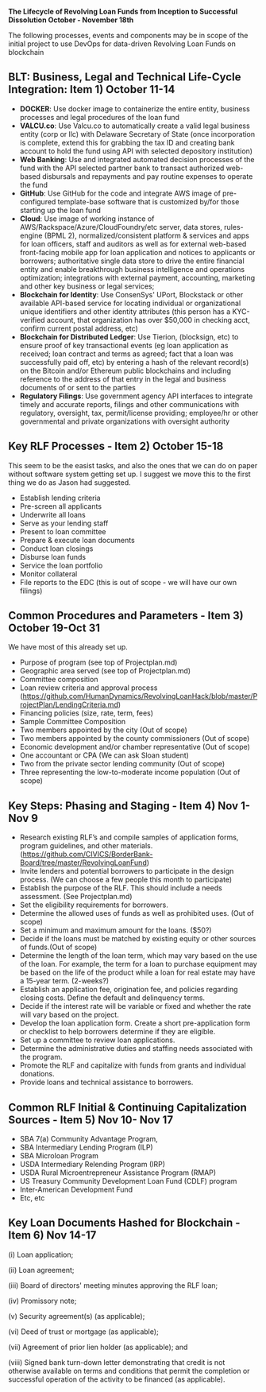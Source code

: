 **The Lifecycle of Revolving Loan Funds from Inception to Successful Dissolution October - November 18th**

The following processes, events and components may be in scope of the initial project to use DevOps for data-driven Revolving Loan Funds on blockchain

## BLT: Business, Legal and Technical Life-Cycle Integration: Item 1) October 11-14

* **DOCKER**: Use docker image to containerize the entire entity, business processes and legal procedures of the loan fund 
* **VALCU.co**: Use Valcu.co to automatically create a valid legal business entity (corp or llc) with Delaware Secretary of State (once incorporation is complete, extend this for grabbing the tax ID and creating bank account to hold the fund using API with selected depository institution)
* **Web Banking**: Use and integrated automated decision processes of the fund with the API selected partner bank to transact authorized web-based disbursals and repayments and pay routine expenses to operate the fund 
* **GitHub**: Use GitHub for the code and integrate AWS image of pre-configured template-base software that is customized by/for those starting up the loan fund
* **Cloud**: Use image of working instance of AWS/Rackspace/Azure/CloudFoundry/etc server, data stores, rules-engine (BPML 2), normalized/consistent platform & services and apps for loan officers, staff and auditors as well as for external web-based front-facing mobile app for loan application and notices to applicants or borrowers; authoritative single data store to drive the entire financial entity and enable breakthrough business intelligence and operations optimization; integrations with external payment, accounting, marketing and other key business or legal services; 
* **Blockchain for Identity**: Use ConsenSys' UPort, Blockstack or other available API-based service for locating individual or organizational unique identifiers and other identity attributes (this person has a KYC-verified account, that organization has over $50,000 in checking acct, confirm current postal address, etc)
* **Blockchain for Distributed Ledger**: Use Tierion, (blocksign, etc) to ensure proof of key transactional events (eg loan application as received; loan contract and terms as agreed; fact that a loan was successfully paid off, etc) by entering a hash of the relevant record(s) on the Bitcoin and/or Ethereum public blockchains and including reference to the address of that entry in the legal and business documents of or sent to the parties
* **Regulatory Filings**: Use government agency API interfaces to integrate timely and accurate reports, filings and other communications with regulatory, oversight, tax, permit/license providing; employee/hr or other governmental and private organizations with oversight authority 

## Key RLF Processes - Item 2) October 15-18 
This seem to be the easist tasks, and also the ones that we can do on paper without software system getting set up. I suggest we move this to the first thing we do as Jason had suggested. 

* Establish lending criteria
* Pre-screen all applicants
* Underwrite all loans
* Serve as your lending staff
* Present to loan committee
* Prepare & execute loan documents
* Conduct loan closings
* Disburse loan funds
* Service the loan portfolio 
* Monitor collateral 
* File reports to the EDC (this is out of scope - we will have our own filings) 

## Common Procedures and Parameters - Item 3) October 19-Oct 31

We have most of this already set up. 

* Purpose of program (see top of Projectplan.md)
* Geographic area served (see top of Projectplan.md)
* Committee composition
* Loan review criteria and approval process (https://github.com/HumanDynamics/RevolvingLoanHack/blob/master/ProjectPlan/LendingCriteria.md)
* Financing policies (size, rate, term, fees) 
* Sample Committee Composition 
* Two members appointed by the city (Out of scope)
* Two members appointed by the county commissioners (Out of scope)
* Economic development and/or chamber representative (Out of scope)
* One accountant or CPA (We can ask Sloan student)
* Two from the private sector lending community (Out of scope)
* Three representing the low-to-moderate income population (Out of scope)

## Key Steps: Phasing and Staging - Item 4) Nov 1- Nov 9

* Research existing RLF’s and compile samples of application forms, program guidelines, and other materials. (https://github.com/CIVICS/BorderBank-Board/tree/master/RevolvingLoanFund)
* Invite lenders and potential borrowers to participate in the design process. (We can choose a few people this month to participate)
* Establish the purpose of the RLF. This should include a needs assessment. (See Projectplan.md)
* Set the eligibility requirements for borrowers. 
* Determine the allowed uses of funds as well as prohibited uses. (Out of scope)
* Set a minimum and maximum amount for the loans. ($50?)
* Decide if the loans must be matched by existing equity or other sources of funds.(Out of scope)
* Determine the length of the loan term, which may vary based on the use of the loan. For example, the term for a loan to purchase equipment may be based on the life of the product while a loan for real estate may have a 15-year term. (2-weeks?)
* Establish an application fee, origination fee, and policies regarding closing costs. Define the default and delinquency terms.
* Decide if the interest rate will be variable or fixed and whether the rate will vary based on the project.
* Develop the loan application form. Create a short pre-application form or checklist to help borrowers determine if they are eligible.
* Set up a committee to review loan applications.
* Determine the administrative duties and staffing needs associated with the program.
* Promote the RLF and capitalize with funds from grants and individual donations.
* Provide loans and technical assistance to borrowers.

## Common RLF Initial & Continuing Capitalization Sources - Item 5) Nov 10- Nov 17

* SBA 7(a) Community Advantage Program, 
* SBA Intermediary Lending Program (ILP)
* SBA Microloan Program
* USDA Intermediary Relending Program (IRP)
* USDA Rural Microentrepreneur Assistance Program (RMAP)
* US Treasury Community Development Loan Fund (CDLF) program
* Inter-American Development Fund
* Etc, etc

## Key Loan Documents Hashed for Blockchain - Item 6) Nov 14-17

(i) Loan application;

(ii) Loan agreement;

(iii) Board of directors' meeting minutes approving the RLF loan;

(iv) Promissory note;

(v) Security agreement(s) (as applicable);

(vi) Deed of trust or mortgage (as applicable);

(vii) Agreement of prior lien holder (as applicable); and

(viii) Signed bank turn-down letter demonstrating that credit is not otherwise available on terms and conditions that permit the completion or successful operation of the activity to be financed (as applicable). 

